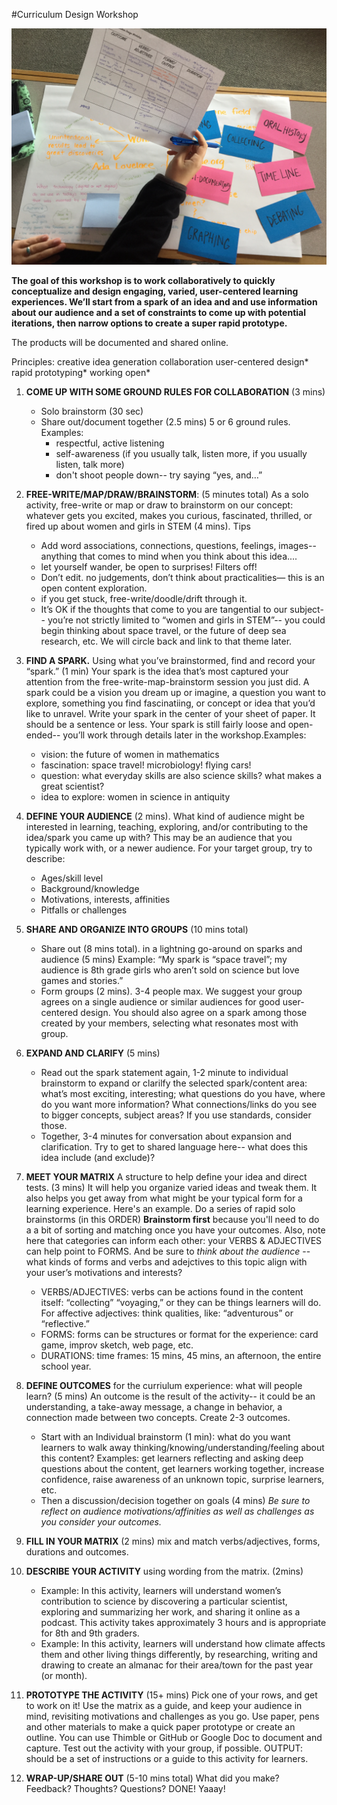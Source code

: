 #Curriculum Design Workshop 

![alt text](https://github.com/jvallera/curriculum-design-workshop/blob/master/products/IMG_1167.JPG "Image from workshop")

**The goal of this workshop is to work collaboratively to quickly conceptualize and design engaging, varied, user-centered learning experiences. We’ll start from a spark of an idea and and use information about our audience and a set of constraints to come up with potential iterations, then narrow options to create a super rapid prototype.**

The products will be documented and shared online.

Principles: creative idea generation collaboration user-centered design* rapid prototyping* working open*  

1. **COME UP WITH SOME GROUND RULES FOR COLLABORATION** (3 mins)
    * Solo brainstorm (30 sec)
    * Share out/document together (2.5 mins) 5 or 6 ground rules. Examples:
	   * respectful, active listening
	   * self-awareness (if you usually talk, listen more, if you usually listen, talk more)
	   * don't shoot people down-- try saying “yes, and…”
	     
2. **FREE-WRITE/MAP/DRAW/BRAINSTORM**: (5 minutes total) As a solo activity, free-write or map or draw to brainstorm on our concept: whatever gets you excited, makes you curious, fascinated, thrilled, or fired up about women and girls in STEM (4 mins). Tips
	* Add word associations, connections, questions, feelings, images-- anything that comes to mind when you think about this idea.... 
	* let yourself wander, be open to surprises! Filters off! 
	* Don’t edit. no judgements, don’t think about practicalities— this is an open content exploration. 
	* if you get stuck, free-write/doodle/drift through it. 
	* It’s OK if the thoughts that come to you are tangential to our subject-- you’re not strictly limited to “women and girls in STEM”-- you could begin thinking about space travel, or the future of deep sea research, etc. We will circle back and link to that theme later. 

3. **FIND A SPARK.** Using what you’ve brainstormed, find and record your “spark.” (1 min) Your spark is the idea that’s most captured your attention from the free-write-map-brainstorm session you just did. A spark could be a vision you dream up or imagine, a question you want to explore, something you find fascinatiing, or concept or idea that you’d like to unravel. Write your spark in the center of your sheet of paper. It should be a sentence or less. Your spark is still fairly loose and open-ended-- you’ll work through details later in the workshop.Examples: 
	* vision: the future of women in mathematics
	* fascination: space travel! microbiology! flying cars! 
	* question: what everyday skills are also science skills? what makes a great scientist?
	* idea to explore: women in science in antiquity 
	
	
4. **DEFINE YOUR AUDIENCE** (2 mins). What kind of audience might be interested in learning, teaching, exploring, and/or contributing to the idea/spark you came up with? This may be an audience that you typically work with, or a newer audience. For your target group, try to describe: 
	* Ages/skill level 
	* Background/knowledge 
	* Motivations, interests, affinities 
	* Pitfalls or challenges 

5. **SHARE AND ORGANIZE INTO GROUPS** (10 mins total) 
	* Share out (8 mins total). in a lightning go-around on sparks and audience (5 mins) Example: “My spark is “space travel”; my audience is 8th grade girls who aren’t sold on science but love games and stories.” 
	* Form groups (2 mins). 3-4 people max. We suggest your group agrees on a single audience or similar audiences for good user-centered design. You should also agree on a spark among those created by your members, selecting what resonates most with group.

6. **EXPAND AND CLARIFY**   (5 mins)
	* Read out the spark statement again, 1-2 minute to individual brainstorm to expand or clarilfy the  selected spark/content area: what’s most exciting, interesting; what questions do you have, where do you want more information? What connections/links do you see to bigger concepts, subject areas? If you use standards, consider those. 
	* Together, 3-4 minutes for conversation about expansion and clarification. Try to get to shared language here-- what does this idea include (and exclude)?
	
7. **MEET YOUR MATRIX** A structure to help define your idea and direct tests. (3 mins) It will help you organize varied ideas and tweak them. It also helps you get away from what might be your typical form for a learning experience. Here's an example. Do a series of rapid solo brainstorms (in this ORDER)  **Brainstorm first** because you'll need to do a  a bit of sorting and matching once you have your outcomes. Also, note here that categories can inform each other: your VERBS & ADJECTIVES can help point to FORMS. And be sure to *think about the audience* -- what kinds of forms and verbs and adejctives to this topic align with your user’s motivations and interests?
	* VERBS/ADJECTIVES: verbs can be actions found in the content itself: “collecting” “voyaging,” or they can be things learners will do. For affective adjectives: think qualities, like: “adventurous” or “reflective.” 
	* FORMS: forms can be structures or format for the experience: card game, improv sketch, web page, etc. 
	* DURATIONS: time frames: 15 mins, 45 mins, an afternoon, the entire school year. 
8. **DEFINE OUTCOMES** for the curriulum experience: what will people learn? (5 mins)
An outcome is the result of the activity-- it could be an understanding, a take-away message, a change in behavior, a connection made between two concepts. Create 2-3 outcomes.
    * Start with an Individual brainstorm (1 min): what do you want learners to walk away thinking/knowing/understanding/feeling about this content? Examples: get learners reflecting and asking deep questions about the content, get learners working together, increase confidence, raise awareness of an unknown topic, surprise learners, etc. 
    * Then a discussion/decision together on goals (4 mins) *Be sure to reflect on audience motivations/affinities as well as challenges as you consider your outcomes.*
    
9. **FILL IN YOUR MATRIX** (2 mins) mix and match verbs/adjectives, forms, durations and outcomes.
10. **DESCRIBE YOUR ACTIVITY** using wording from the matrix. (2mins)
	* Example: In this activity, learners will understand women’s contribution to science by discovering a particular scientist, exploring and summarizing her work, and sharing it online as a podcast. This activity takes approximately 3 hours and is appropriate for 8th and 9th graders.
	* Example: In this activity, learners will understand how climate affects them and other living things differently, by researching, writing and drawing to create an almanac for their area/town for the past year (or month). 
11. **PROTOTYPE THE ACTIVITY**  (15+ mins)  Pick one of your rows, and get to work on it! Use the matrix as a guide, and keep your audience in mind, revisiting motivations and challenges as you go. Use paper, pens and other materials to make a quick paper prototype or create an outline. You can use Thimble or GitHub or Google Doc to document and capture. Test out the activity with your group, if possible. OUTPUT: should be a set of instructions or a guide to this activity for learners. 

12. **WRAP-UP/SHARE OUT** (5-10 mins total)
What did you make? Feedback? Thoughts? Questions? DONE! Yaaay!

  




